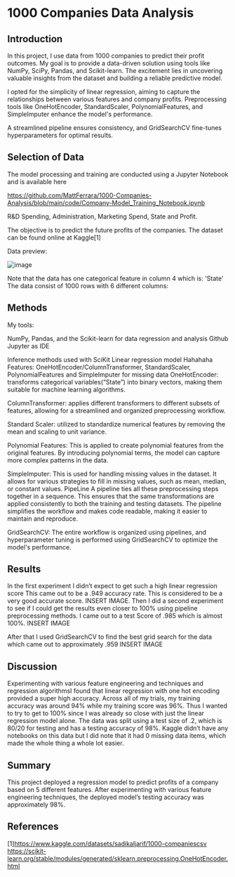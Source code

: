 
# 1000 Companies Data Analysis

## Introduction

In this project, I use data from 1000 companies to predict their profit outcomes. My goal is to provide a data-driven solution using tools like NumPy, SciPy, Pandas, and Scikit-learn. The excitement lies in uncovering valuable insights from the dataset and building a reliable predictive model.

I opted for the simplicity of linear regression, aiming to capture the relationships between various features and company profits. Preprocessing tools like OneHotEncoder, StandardScaler, PolynomialFeatures, and SimpleImputer enhance the model's performance. 

A streamlined pipeline ensures consistency, and GridSearchCV fine-tunes hyperparameters for optimal results.

## Selection of Data
The model processing and training are conducted using a Jupyter Notebook and is available here 

https://github.com/MattFerrara/1000-Companies-Analysis/blob/main/code/Company-Model_Training_Notebook.ipynb

R&D Spending, Administration, Marketing Spend, State and Profit.

The objective is to predict the future profits of the companies. The dataset can be found online at Kaggle[1]

Data preview:

![image](https://github.com/MattFerrara/1000-Companies-Analysis/assets/90582699/afafb521-3d70-4996-af3b-f9134c53ee10)


Note that the data has one categorical feature in column 4 which is: 'State'
The data consist of 1000 rows with 6 different columns: 
## Methods
My tools:

NumPy, Pandas, and the Scikit-learn for data regression and analysis
Github
Jupyter as IDE

Inference methods used with SciKit
Linear regression model
	 Hahahaha
Features: OneHotEncoder/ColumnTransformer, StandardScaler, PolynomialFeatures and SimpleImputer for missing data 
OneHotEncoder: transforms categorical variables(“State”) into binary vectors, making them suitable for machine learning algorithms.

ColumnTransformer: applies different transformers to different subsets of features, allowing for a streamlined and organized preprocessing workflow.

Standard Scaler: utilized to standardize numerical features by removing the mean and scaling to unit variance.

Polynomial Features: This is applied to create polynomial features from the original features. By introducing polynomial terms, the model can capture more complex patterns in the data.

SimpleImputer: This is used for handling missing values in the dataset. It allows for various strategies to fill in missing values, such as mean, median, or constant values. 
PipeLine
A pipeline ties all these preprocessing steps together in a sequence. This ensures that the same transformations are applied consistently to both the training and testing datasets. The pipeline simplifies the workflow and makes code readable, making it easier to maintain and reproduce.

GridSearchCV: The entire workflow is organized using pipelines, and hyperparameter tuning is performed using GridSearchCV to optimize the model's performance.
## Results
In the first experiment I didn’t expect to get such a high linear regression score
This came out to be a .949 accuracy rate. This is considered to be a very good accurate score. 
INSERT IMAGE.
Then I did a second experiment to see if I could get the results even closer to 100% using pipeline preprocessing methods. I came out to a test Score of .985 which is almost 100%. 
INSERT IMAGE

After that I used GridSearchCV to find the best grid search for the data which came out to approximately .959
INSERT IMAGE

## Discussion
Experimenting with various feature engineering and techniques and regression algorithmsI found that linear regression with one hot encoding provided a super high accuracy. Across all of my trials, my training accuracy was around 94% while my training score was 96%. Thus I wanted to try to  get to 100% since I was already so close with just the linear regression model alone. The data was split using a test size of .2, which is 80/20 for testing and has a testing accuracy of 98%.
Kaggle didn’t have any notebooks on this data but I did note that it had 0 missing data items, which made the whole thing a whole lot easier.

## Summary
This project deployed a regression model to predict profits of a company based on 5 different features. After experimenting with various feature engineering techniques, the deployed model’s testing accuracy was approximately 98%.

## References
[1]https://www.kaggle.com/datasets/sadikaljarif/1000-companiescsv
https://scikit-learn.org/stable/modules/generated/sklearn.preprocessing.OneHotEncoder.html
